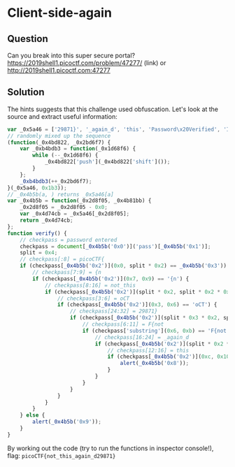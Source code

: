 # Client-side-again

## Question
Can you break into this super secure portal? https://2019shell1.picoctf.com/problem/47277/ (link) or http://2019shell1.picoctf.com:47277

## Solution
The hints suggests that this challenge used obfuscation. Let's look at the source and extract useful information: 

```javascript
var _0x5a46 = ['29871}', '_again_d', 'this', 'Password\x20Verified', 'Incorrect\x20password', 'getElementById', 'value', 'substring', 'picoCTF{', 'not_this'];
// randomly mixed up the sequence
(function(_0x4bd822, _0x2bd6f7) {
    var _0xb4bdb3 = function(_0x1d68f6) {
        while (--_0x1d68f6) {
            _0x4bd822['push'](_0x4bd822['shift']());
        }
    };
    _0xb4bdb3(++_0x2bd6f7);
}(_0x5a46, 0x1b3));
// _0x4b5b(a, ) returns _0x5a46[a] 
var _0x4b5b = function(_0x2d8f05, _0x4b81bb) {
    _0x2d8f05 = _0x2d8f05 - 0x0;
    var _0x4d74cb = _0x5a46[_0x2d8f05];
    return _0x4d74cb;
};
function verify() {
    // checkpass = password entered
    checkpass = document[_0x4b5b('0x0')]('pass')[_0x4b5b('0x1')];
    split = 0x4;
    // checkpass[:8] = picoCTF{
    if (checkpass[_0x4b5b('0x2')](0x0, split * 0x2) == _0x4b5b('0x3')) {
        // checkpass[7:9] = {n
        if (checkpass[_0x4b5b('0x2')](0x7, 0x9) == '{n') {
            // checkpass[8:16] = not_this
            if (checkpass[_0x4b5b('0x2')](split * 0x2, split * 0x2 * 0x2) == _0x4b5b('0x4')) {
                // checkpass[3:6] = oCT
                if (checkpass[_0x4b5b('0x2')](0x3, 0x6) == 'oCT') {
                    // checkpass[24:32] = 29871}
                    if (checkpass[_0x4b5b('0x2')](split * 0x3 * 0x2, split * 0x4 * 0x2) == _0x4b5b('0x5')) {
                        // checkpass[6:11] = F{not
                        if (checkpass['substring'](0x6, 0xb) == 'F{not') {
                            // checkpass[16:24] = _again_d
                            if (checkpass[_0x4b5b('0x2')](split * 0x2 * 0x2, split * 0x3 * 0x2) == _0x4b5b('0x6')) {
                                // checkpass[12:16] = this
                                if (checkpass[_0x4b5b('0x2')](0xc, 0x10) == _0x4b5b('0x7')) {
                                    alert(_0x4b5b('0x8'));
                                }
                            }
                        }
                    }
                }
            }
        }
    } else {
        alert(_0x4b5b('0x9'));
    }
}
```

By working out the code (try to run the functions in inspector console!), flag: `picoCTF{not_this_again_d29871}`
